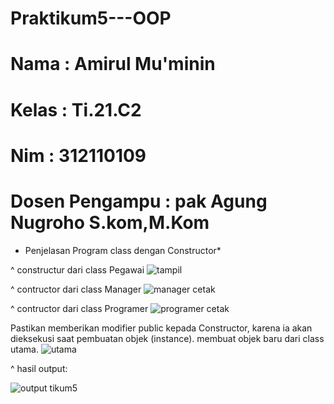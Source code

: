 # Praktikum5---OOP

# Nama           : Amirul Mu'minin    #
# Kelas          : Ti.21.C2           #
# Nim            : 312110109          #
# Dosen Pengampu : pak Agung Nugroho S.kom,M.Kom #

* Penjelasan Program class dengan Constructor*


^ constructur dari class Pegawai
![tampil](https://user-images.githubusercontent.com/116171779/203690500-7bf6712a-0a9f-4de8-8c69-1dc0c9fed01a.png)

^ contructor dari class Manager
![manager cetak](https://user-images.githubusercontent.com/116171779/203691212-a9613792-5a4b-44f5-80c2-5daaa372da2d.png)

^ contructor dari class Programer
![programer cetak](https://user-images.githubusercontent.com/116171779/203691285-d6d5c4e5-b412-4f4a-979e-e8ab45b3ff44.png)

Pastikan memberikan modifier public kepada Constructor, karena ia akan dieksekusi saat pembuatan objek (instance).
membuat objek baru dari class utama.
![utama](https://user-images.githubusercontent.com/116171779/203690059-f786c67e-f982-44b8-b746-c4c74facaeea.png)

^ hasil output:

![output tikum5](https://user-images.githubusercontent.com/116171779/203691980-1a5bc6f1-4967-43ae-b125-3703841f8cec.png)

